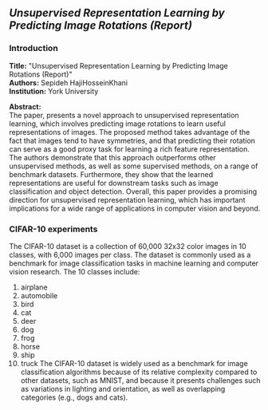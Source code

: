 ## *Unsupervised Representation Learning by Predicting Image Rotations (Report)*

### Introduction

**Title:**      "Unsupervised Representation Learning by Predicting Image Rotations (Report)"    
**Authors:**     Sepideh HajiHosseinKhani    
**Institution:** York University    


**Abstract:**  
The paper, presents a novel approach to unsupervised representation learning, which involves predicting image rotations to learn useful representations of images. The proposed method takes advantage of the fact that images tend to have symmetries, and that predicting their rotation can serve as a good proxy task for learning a rich feature representation. The authors demonstrate that this approach outperforms other unsupervised methods, as well as some supervised methods, on a range of benchmark datasets. Furthermore, they show that the learned representations are useful for downstream tasks such as image classification and object detection. Overall, this paper provides a promising direction for unsupervised representation learning, which has important implications for a wide range of applications in computer vision and beyond.

### CIFAR-10 experiments
The CIFAR-10 dataset is a collection of 60,000 32x32 color images in 10 classes, with 6,000 images per class. The dataset is commonly used as a benchmark for image classification tasks in machine learning and computer vision research. The 10 classes include:
1.	airplane
2.	automobile
3.	bird
4.	cat
5.	deer
6.	dog
7.	frog
8.	horse
9.	ship
10.	truck
The CIFAR-10 dataset is widely used as a benchmark for image classification algorithms because of its relative complexity compared to other datasets, such as MNIST, and because it presents challenges such as variations in lighting and orientation, as well as overlapping categories (e.g., dogs and cats).

